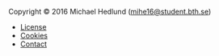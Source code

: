 Copyright &copy; 2016 Michael Hedlund (mihe16@student.bth.se)

* [License](license)
* [Cookies](cookies)
* [Contact](contact)
